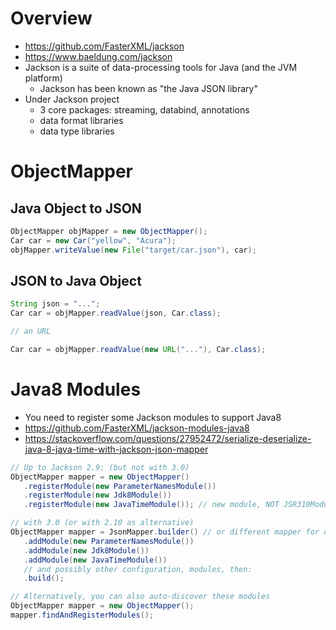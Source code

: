 # Overview

- https://github.com/FasterXML/jackson
- https://www.baeldung.com/jackson
- Jackson is a suite of data-processing tools for Java (and the JVM
  platform)
    + Jackson has been known as "the Java JSON library"
- Under Jackson project
    + 3 core packages: streaming, databind, annotations
    + data format libraries
    + data type libraries

# ObjectMapper

## Java Object to JSON

```java
ObjectMapper objMapper = new ObjectMapper();
Car car = new Car("yellow", "Acura");
objMapper.writeValue(new File("target/car.json"), car);
```

## JSON to Java Object

```java
String json = "...";
Car car = objMapper.readValue(json, Car.class);

// an URL

Car car = objMapper.readValue(new URL("..."), Car.class);
```

# Java8 Modules

- You need to register some Jackson modules to support Java8
- https://github.com/FasterXML/jackson-modules-java8
- https://stackoverflow.com/questions/27952472/serialize-deserialize-java-8-java-time-with-jackson-json-mapper

```java
// Up to Jackson 2.9: (but not with 3.0)
ObjectMapper mapper = new ObjectMapper()
   .registerModule(new ParameterNamesModule())
   .registerModule(new Jdk8Module())
   .registerModule(new JavaTimeModule()); // new module, NOT JSR310Module

// with 3.0 (or with 2.10 as alternative)
ObjectMapper mapper = JsonMapper.builder() // or different mapper for other format
   .addModule(new ParameterNamesModule())
   .addModule(new Jdk8Module())
   .addModule(new JavaTimeModule())
   // and possibly other configuration, modules, then:
   .build();

// Alternatively, you can also auto-discover these modules
ObjectMapper mapper = new ObjectMapper();
mapper.findAndRegisterModules();
```
